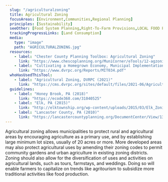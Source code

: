```yaml
---
  slug: "/agriculturalzoning"
  title: Agricultural Zoning
  focusAreas: [Environment,Communities,Regional Planning]
  principles: [Sustainability]
  seeOther: [Food System Planning,Right-To-Farm Provisions,LOCAL FOOD PROCUREMENT POLICY PREFERENCE]
  trackingProgressLinks: [Land Consumption]
  media: 
    type: "image"
    path: "AGRICULTURALZONING.jpg"
  resources: 
    - label: "Chester County Planning Toolbox: Agricultural Zoning"
      link: "https://www.chescoplanning.org/MuniCorner/eTools/12-agzoning.cfm"
    - label: "Cultivating a Homegrown Economy, Municipal Implementation Tool #34, DVRPC"
      link: "https://www.dvrpc.org/Reports/MIT034.pdf"
  whoHasUsedThisTool: 
    - label: "Agricultural Zoning, DVRPC (2021)"
      link: "https://cms.dvrpc.org/sites/default/files/2021-06/Agricultural%20Zoning.pdf"
  guidelines: 
    - label: "Honey Brook, PA (2018)"
      link: "https://ecode360.com/31040525"
    - label: "Elk, PA (2015)"
      link: "http://elktownship.org/wp-content/uploads/2015/03/Elk_Zoning.pdf"
    - label: "Lancaster County, PA (2010)"
      link: "https://lancastercountyplanning.org/DocumentCenter/View/138/Agricultural-Zoning-District-Guidelines"
---
```


Agricultural zoning allows municipalities to protect rural and agricultural areas by encouraging agriculture as a primary use, and by establishing large minimum lot sizes, usually of 20 acres or more. More developed areas may also protect agricultural uses by amending their zoning codes to permit community gardens and urban agriculture in existing zoning districts. Zoning should also allow for the diversification of uses and activities on agricultural lands, such as tours, farmstays, and weddings. Doing so will enable farmers to capitalize on trends like agritourism to subsidize more traditional activities like food production.
